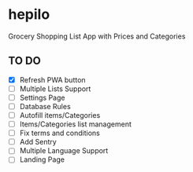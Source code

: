 # hepilo

Grocery Shopping List App with Prices and Categories

## TO DO

- [x] Refresh PWA button
- [ ] Multiple Lists Support
- [ ] Settings Page
- [ ] Database Rules
- [ ] Autofill items/Categories
- [ ] Items/Categories list management
- [ ] Fix terms and conditions
- [ ] Add Sentry
- [ ] Multiple Language Support
- [ ] Landing Page
